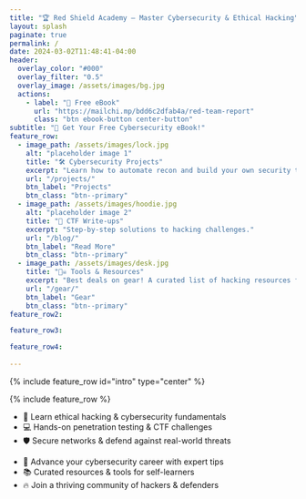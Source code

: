 ```yaml
---
title: "🏆 Red Shield Academy – Master Cybersecurity & Ethical Hacking"
layout: splash
paginate: true
permalink: /
date: 2024-03-02T11:48:41-04:00
header:
  overlay_color: "#000"
  overlay_filter: "0.5"
  overlay_image: /assets/images/bg.jpg
  actions:
    - label: "🚀 Free eBook"
      url: "https://mailchi.mp/bdd6c2dfab4a/red-team-report"
      class: "btn ebook-button center-button"
subtitle: "🎁 Get Your Free Cybersecurity eBook!"
feature_row:
  - image_path: /assets/images/lock.jpg
    alt: "placeholder image 1"
    title: "🛠 Cybersecurity Projects"
    excerpt: "Learn how to automate recon and build your own security tools."
    url: "/projects/"
    btn_label: "Projects"
    btn_class: "btn--primary"
  - image_path: /assets/images/hoodie.jpg
    alt: "placeholder image 2"
    title: "🎯 CTF Write-ups"
    excerpt: "Step-by-step solutions to hacking challenges."
    url: "/blog/"
    btn_label: "Read More"
    btn_class: "btn--primary"
  - image_path: /assets/images/desk.jpg
    title: "🏴‍☠️ Tools & Resources"
    excerpt: "Best deals on gear! A curated list of hacking resources for self-learners."
    url: "/gear/"
    btn_label: "Gear"
    btn_class: "btn--primary"
feature_row2:

feature_row3:

feature_row4:
 
---
```


{% include feature_row id="intro" type="center" %}

{% include feature_row %}

<div class="excerpt-columns">
  <ul>
    <li>🔐 Learn ethical hacking & cybersecurity fundamentals</li>
    <li>💻 Hands-on penetration testing & CTF challenges</li>
    <li>🛡️ Secure networks & defend against real-world threats</li>
  </ul>
  <ul>
    <li>🚀 Advance your cybersecurity career with expert tips</li>
    <li>📚 Curated resources & tools for self-learners</li>
    <li>🔥 Join a thriving community of hackers & defenders</li>
  </ul>
</div>

